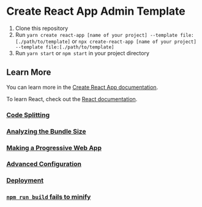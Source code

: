 # Create React App Admin Template

1. Clone this repository
2. Run `yarn create react-app [name of your project] --template file:[./path/to/template]` or `npx create-react-app [name of your project] --template file:[./path/to/template]`
3. Run `yarn start` or `npm start` in your project directory

## Learn More

You can learn more in the [Create React App documentation](https://facebook.github.io/create-react-app/docs/getting-started).

To learn React, check out the [React documentation](https://reactjs.org/).

### [Code Splitting](https://facebook.github.io/create-react-app/docs/code-splitting)

### [Analyzing the Bundle Size](https://facebook.github.io/create-react-app/docs/analyzing-the-bundle-size)

### [Making a Progressive Web App](https://facebook.github.io/create-react-app/docs/making-a-progressive-web-app)

### [Advanced Configuration](https://facebook.github.io/create-react-app/docs/advanced-configuration)

### [Deployment](https://facebook.github.io/create-react-app/docs/deployment)

### [`npm run build` fails to minify](https://facebook.github.io/create-react-app/docs/troubleshooting#npm-run-build-fails-to-minify)
